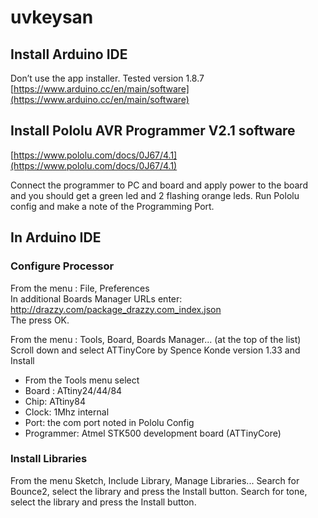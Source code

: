 # uvkeysan

## Install Arduino IDE  
Don’t use the app installer. Tested version 1.8.7
[https://www.arduino.cc/en/main/software](https://www.arduino.cc/en/main/software)

## Install Pololu AVR Programmer V2.1 software  
[https://www.pololu.com/docs/0J67/4.1](https://www.pololu.com/docs/0J67/4.1)

Connect the programmer to PC and board and apply power to the board and you should get a green led and 2 flashing orange leds.
Run Pololu config and make a note of the Programming Port.

## In Arduino IDE

### Configure Processor
From the menu : File, Preferences   
In additional Boards Manager URLs enter: http://drazzy.com/package_drazzy.com_index.json  
The press OK.  

From the menu : Tools, Board, Boards Manager... (at the top of the list)
Scroll down and select ATTinyCore by Spence Konde version 1.33 and Install

* From the Tools menu select 
* Board : ATtiny24/44/84
* Chip: ATtiny84
* Clock: 1Mhz internal
* Port: the com port noted in Pololu Config
* Programmer: Atmel STK500 development board (ATTinyCore)

### Install Libraries
From the menu Sketch, Include Library, Manage Libraries...
Search for Bounce2, select the library and press the Install button.
Search for tone, select the library and press the Install button.   

